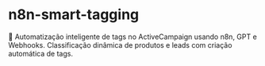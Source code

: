 # n8n-smart-tagging
🧠 Automatização inteligente de tags no ActiveCampaign usando n8n, GPT e Webhooks. Classificação dinâmica de produtos e leads com criação automática de tags.
